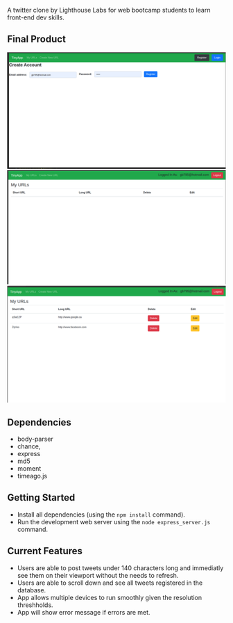 A twitter clone by Lighthouse Labs for web bootcamp students to learn front-end dev skills.

## Final Product

!["Screenshot of desktop view"](https://github.com/Grigor-ship-it/tinyapp/blob/master/docs/urls-register.png?raw=true)
!["Screenshot of tablet view"](https://github.com/Grigor-ship-it/tinyapp/blob/master/docs/urls-page-empty.png?raw=true)
!["Screenshot of mobile view"](https://github.com/Grigor-ship-it/tinyapp/blob/master/docs/urls-page.png?raw=true)


## Dependencies

  - body-parser
  - chance,
  - express
  - md5
  - moment
  - timeago.js

## Getting Started

- Install all dependencies (using the `npm install` command).
- Run the development web server using the `node express_server.js` command.

## Current Features

- Users are able to post tweets under 140 characters long and immediatly see them on their viewport without the needs to refresh.
- Users are able to scroll down and see all tweets registered in the database.
- App allows multiple devices to run smoothly given the resolution threshholds.
- App will show error message if errors are met.

